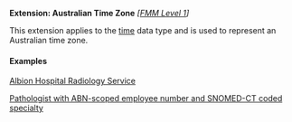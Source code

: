 **Extension: Australian Time Zone** *[[FMM Level 1](guidance.html)]*

This extension applies to the [time](http://hl7.org/fhir/R4/datatypes.html#time) data type and is used to represent an Australian time zone.

#### Examples

[Albion Hospital Radiology Service](HealthcareService-example1.html)

[Pathologist with ABN-scoped employee number and SNOMED-CT coded specialty](PractitionerRole-example2.html)
